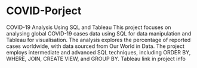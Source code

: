 # COVID-Porject
COVID-19 Analysis Using SQL and Tableau
This project focuses on analysing global COVID-19 cases data using SQL for data manipulation and Tableau for visualisation. The analysis explores the percentage of reported cases worldwide, with data sourced from Our World in Data. The project employs intermediate and advanced SQL techniques, including ORDER BY, WHERE, JOIN, CREATE VIEW, and GROUP BY.
Tableau link in project info
